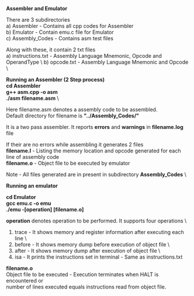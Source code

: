 **Assembler and Emulator**

There are 3 subdirectories \
a) Assembler - Contains all cpp codes for Assembler \
b) Emulator - Contain emu.c file for Emulator \
c) Assembly_Codes - Contains asm test files

Along with these, it contain 2 txt files \
a) instructions.txt - Assembly Language Mnemonic, Opcode and OperandType \ 
b) opcode.txt - Assembly Language Mnemonic and Opcode \

**Running an Assembler (2 Step process)** \
**cd Assembler** \
**g++ asm.cpp -o asm** \
**./asm filename.asm** \

Here filename.asm denotes a assembly code to be assembled. \
Default directory for filename is **"../Assembly_Codes/"** 

It is a two pass assembler. It reports **errors** and **warnings** in **filename.log** file

If their are no errors while assembling it generates 2 files \
**filename.l** - Listing the memory location and opcode generated  for each line of assembly code \
**filename.o** - Object file to be executed by emulator

Note - All files generated are in present in subdirectory **Assembly_Codes** \ 

**Running an emulator**

**cd Emulator** \
**gcc emu.c -o emu** \
**./emu -[operation] [filename.o]**

**operation** denotes operation to be performed. It supports four operations \
1. trace - It shows memory and register information after executing each line \
2. before - It shows memory dump before execution of object file \
3. after - It shows memory dump after execution of object file \
4. isa - It prints the instructions set in terminal - Same as instructions.txt

**filename.o** \
Object file to be executed - Execution terminates when HALT is encountered or \
number of lines executed equals instructions read from object file. 

